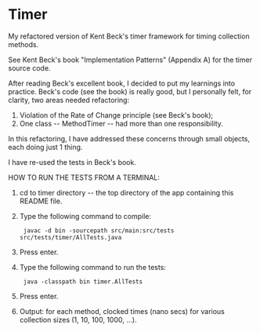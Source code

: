 Timer
=======

My refactored version of Kent Beck's timer framework for timing collection methods.  

See Kent Beck's book "Implementation Patterns" (Appendix A) for the timer source code. 

After reading Beck's excellent book, I decided to put my learnings into practice.  Beck's code (see the book) is really good, but I personally felt, for clarity, two areas needed refactoring: 

1. Violation of the Rate of Change principle (see Beck's book);
2. One class -- MethodTimer -- had more than one responsibility.

In this refactoring, I have addressed these concerns through small objects, each doing just 1 thing.  

I have re-used the tests in Beck's book.



HOW TO RUN THE TESTS FROM A TERMINAL:

1. cd to timer directory -- the top directory of the app containing this README file.
2. Type the following command to compile: 

		javac -d bin -sourcepath src/main:src/tests  src/tests/timer/AllTests.java

3. Press enter.
4. Type the following command to run the tests:
	
 		java -classpath bin timer.AllTests

5. Press enter.
6. Output: for each method, clocked times (nano secs) for various collection sizes (1, 10, 100, 1000, ...).
	